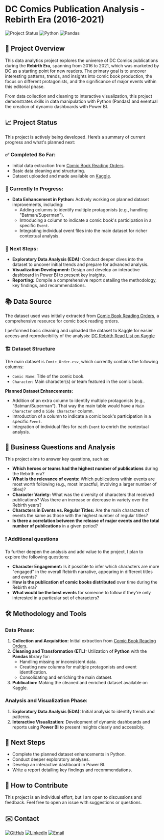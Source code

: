 # DC Comics Publication Analysis - Rebirth Era (2016-2021)

![Project Status](https://img.shields.io/badge/Status-In%20Progress-yellow)
![Python](https://img.shields.io/badge/Python-3.9+-blue?logo=python&logoColor=white)
![Pandas](https://img.shields.io/badge/Pandas-lightgrey?logo=pandas&logoColor=black)

## 🔅 Project Overview 

This data analytics project explores the universe of DC Comics publications during the  **Rebirth Era**, spanning from 2016 to 2021, which was marketed by DC as a starting point for new readers. The primary goal is to uncover interesting patterns, trends, and insights into comic book production, the focus on different protagonists, and the significance of major events within this editorial phase.

From data collection and cleaning to interactive visualization, this project demonstrates skills in data manipulation with Python (Pandas) and eventual the creation of dynamic dashboards with Power BI.

## 📈 Project Status

This project is actively being developed. Here’s a summary of current progress and what's planned next:

### ✅ Completed So Far:
*   Initial data extraction from [Comic Book Reading Orders](https://comicbookreadingorders.com/dc/dc-rebirth-reading-order/).
*   Basic data cleaning and structuring.
*   Dataset uploaded and made available on [Kaggle](https://www.kaggle.com/datasets/ricardotimes2/dc-rebirth-read-list).

### 🚧 Currently In Progress:
*   **Data Enhancement in Python:** Actively working on planned dataset improvements, including:
    *   Adding columns to identify multiple protagonists (e.g., handling "Batman/Superman").
    *   Introducing a column to indicate a comic book's participation in a specific `Event`.
    *   Integrating individual event files into the main dataset for richer contextual analysis.

### 📝 Next Steps:
*   **Exploratory Data Analysis (EDA):** Conduct deeper dives into the dataset to uncover initial trends and prepare for advanced analysis.
*   **Visualization Development:** Design and develop an interactive dashboard in Power BI to present key insights.
*   **Reporting:** Compile a comprehensive report detailing the methodology, key findings, and recommendations.

## 📚 Data Source

The dataset used was initially extracted from [Comic Book Reading Orders](https://comicbookreadingorders.com/dc/dc-rebirth-reading-order/), a comprehensive resource for comic book reading orders.

I performed basic cleaning and uploaded the dataset to Kaggle for easier access and reproducibility of the analysis:
[DC Rebirth Read List on Kaggle](https://www.kaggle.com/datasets/ricardotimes2/dc-rebirth-read-list)

### 🏗 Dataset Structure

The main dataset is `Comic_Order.csv`, which currently contains the following columns:
*   `Comic Name`: Title of the comic book.
*   `Character`: Main character(s) or team featured in the comic book.

**Planned Dataset Enhancements:**
*   Addition of an extra column to identify multiple protagonists (e.g., "Batman/Superman"). That way the main table would have a `Main Character` and a `Side Character` column.
*   Introduction of a column to indicate a comic book's participation in a specific `Event`.
*   Integration of individual files for each `Event` to enrich the contextual analysis.

## 💭 Business Questions and Analysis

This project aims to answer key questions, such as:

*   **Which heroes or teams had the highest number of publications** during the Rebirth era?
*   **What is the relevance of events:** Which publications within events are most worth following (e.g., most impactful, involving a larger number of titles)?
*   **Character Variety:** What was the diversity of characters that received publications? Was there an increase or decrease in variety over the Rebirth years?
*   **Characters in Events vs. Regular Titles:** Are the main characters of events the same as those with the highest number of regular titles?
*   **Is there a correlation between the release of major events and the total number of publications** in a given period?

### ❗ Additional questions

To further deepen the analysis and add value to the project, I plan to explore the following questions:

*   **Character Engagement:** Is it possible to infer which characters are more "engaged" in the overall Rebirth narrative, appearing in different titles and events?
*   **How is the publication of comic books distributed** over time during the Rebirth era?
*   **What would be the best events** for someone to follow if they're only interested in a particular set of characters? 


## 🛠️ Methodology and Tools

### Data Phase:
1.  **Collection and Acquisition:** Initial extraction from [Comic Book Reading Orders](https://comicbookreadingorders.com/dc/dc-rebirth-reading-order/).
2.  **Cleaning and Transformation (ETL):** Utilization of **Python** with the **Pandas** library for:
    *   Handling missing or inconsistent data.
    *   Creating new columns for multiple protagonists and event identification.
    *   Consolidating and enriching the main dataset.
3.  **Publication:** Making the cleaned and enriched dataset available on Kaggle.

### Analysis and Visualization Phase:
1.  **Exploratory Data Analysis (EDA):** Initial analysis to identify trends and patterns.
2.  **Interactive Visualization:** Development of dynamic dashboards and reports using **Power BI** to present insights clearly and accessibly.

## 🚀 Next Steps

*   Complete the planned dataset enhancements in Python.
*   Conduct deeper exploratory analyses.
*   Develop an interactive dashboard in Power BI.
*   Write a report detailing key findings and recommendations.

## 🤝 How to Contribute

This project is an individual effort, but I am open to discussions and feedback. Feel free to open an issue with suggestions or questions.

## ✉️ Contact

[![GitHub](https://img.shields.io/badge/GitHub-Profile-181717?style=for-the-badge&logo=github&logoColor=white)](https://github.com/RicNavarro)
[![LinkedIn](https://img.shields.io/badge/LinkedIn-Profile-0A66C2?style=for-the-badge&logo=linkedin&logoColor=white)](https://www.linkedin.com/in/ric-navarro/)
[![Email](https://img.shields.io/badge/Email-Contact%20Me-EA4335?style=for-the-badge&logo=gmail&logoColor=white)](ricardonavarro2611@gmail.com)